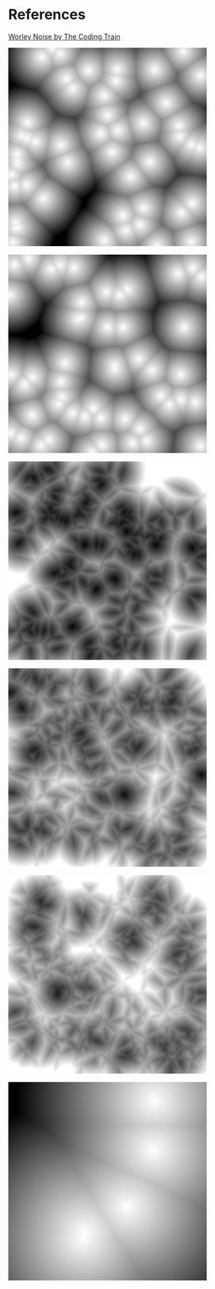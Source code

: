 # References
[Worley Noise by The Coding Train](https://www.youtube.com/watch?v=4066MndcyCk)

![](https://github.com/Crashnorun/Coding_Sketchbook/blob/master/Processing/Worley_Noise_01/Images/Image_0.jpg?raw=true)

![](https://github.com/Crashnorun/Coding_Sketchbook/blob/master/Processing/Worley_Noise_01/Images/Image_1.jpg?raw=true)

![](https://github.com/Crashnorun/Coding_Sketchbook/blob/master/Processing/Worley_Noise_01/Images/Image_9.jpg?raw=true)

![](https://github.com/Crashnorun/Coding_Sketchbook/blob/master/Processing/Worley_Noise_01/Images/Image_10.jpg?raw=true)

![](https://github.com/Crashnorun/Coding_Sketchbook/blob/master/Processing/Worley_Noise_01/Images/Image_11.jpg?raw=true)

![](https://github.com/Crashnorun/Coding_Sketchbook/blob/master/Processing/Worley_Noise_01/Images/Image_5.jpg?raw=true)
